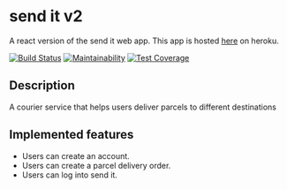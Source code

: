 # send it v2
A react version of the send it web app. This app is hosted [here](https://send-it-v2.herokuapp.com/) on heroku.


[![Build Status](https://travis-ci.org/Stanley-Okwii/send-it-v2.svg?branch=develop)](https://travis-ci.org/Stanley-Okwii/send-it-v2)
[![Maintainability](https://api.codeclimate.com/v1/badges/0cdefe6f3520c5cbe030/maintainability)](https://codeclimate.com/github/Stanley-Okwii/send-it-v2/maintainability)
[![Test Coverage](https://api.codeclimate.com/v1/badges/0cdefe6f3520c5cbe030/test_coverage)](https://codeclimate.com/github/Stanley-Okwii/send-it-v2/test_coverage)

## Description
A courier service that helps users deliver parcels to different destinations

## Implemented features
- Users can create an account.
- Users can create a parcel delivery order.
- Users can log into send it.

